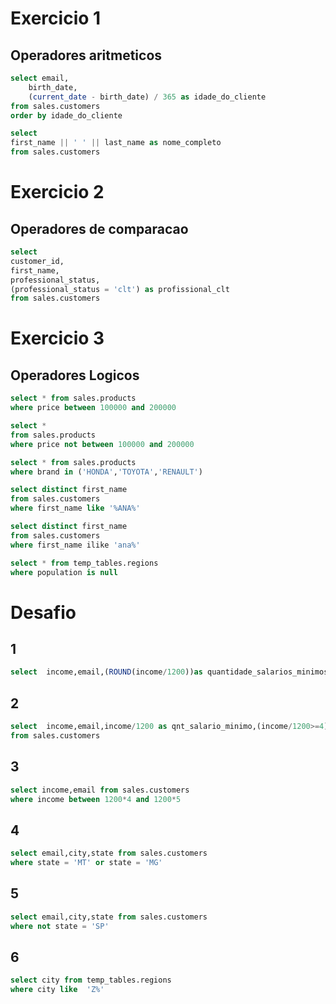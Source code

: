 # Exercicio 1
## Operadores aritmeticos
```sql
select email,
	birth_date,
	(current_date - birth_date) / 365 as idade_do_cliente
from sales.customers
order by idade_do_cliente
```

```sql
select 
first_name || ' ' || last_name as nome_completo
from sales.customers
```

# Exercicio 2
## Operadores de comparacao
```sql
select 
customer_id,
first_name,
professional_status,
(professional_status = 'clt') as profissional_clt
from sales.customers
```
# Exercicio 3
## Operadores Logicos
```sql
select * from sales.products
where price between 100000 and 200000
```

```sql
select * 
from sales.products
where price not between 100000 and 200000
```

```sql
select * from sales.products
where brand in ('HONDA','TOYOTA','RENAULT')
```

```sql
select distinct first_name
from sales.customers
where first_name like '%ANA%'
```

```sql
select distinct first_name
from sales.customers
where first_name ilike 'ana%'
```

```sql
select * from temp_tables.regions
where population is null
```

# Desafio
## 1
```sql
select  income,email,(ROUND(income/1200))as quantidade_salarios_minimos from sales.customers
```
## 2
```sql
select  income,email,income/1200 as qnt_salario_minimo,(income/1200>=4) as acima4salarios
from sales.customers
```
## 3
```sql
select income,email from sales.customers
where income between 1200*4 and 1200*5
```
## 4
```sql
select email,city,state from sales.customers
where state = 'MT' or state = 'MG'
```
## 5
```sql
select email,city,state from sales.customers
where not state = 'SP'
```
## 6
```sql
select city from temp_tables.regions 
where city like  'Z%'
```